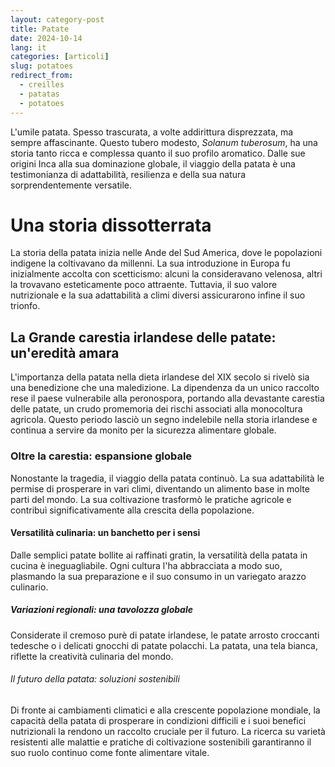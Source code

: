 ```yaml
---
layout: category-post
title: Patate
date: 2024-10-14
lang: it
categories: [articoli]
slug: potatoes
redirect_from:
  - creilles
  - patatas
  - potatoes
---
```


L'umile patata. Spesso trascurata, a volte addirittura disprezzata, ma sempre affascinante. Questo tubero modesto, *Solanum tuberosum*, ha una storia tanto ricca e complessa quanto il suo profilo aromatico. Dalle sue origini Inca alla sua dominazione globale, il viaggio della patata è una testimonianza di adattabilità, resilienza e della sua natura sorprendentemente versatile.

# Una storia dissotterrata

La storia della patata inizia nelle Ande del Sud America, dove le popolazioni indigene la coltivavano da millenni. La sua introduzione in Europa fu inizialmente accolta con scetticismo: alcuni la consideravano velenosa, altri la trovavano esteticamente poco attraente. Tuttavia, il suo valore nutrizionale e la sua adattabilità a climi diversi assicurarono infine il suo trionfo.

## La Grande carestia irlandese delle patate: un'eredità amara

L'importanza della patata nella dieta irlandese del XIX secolo si rivelò sia una benedizione che una maledizione. La dipendenza da un unico raccolto rese il paese vulnerabile alla peronospora, portando alla devastante carestia delle patate, un crudo promemoria dei rischi associati alla monocoltura agricola. Questo periodo lasciò un segno indelebile nella storia irlandese e continua a servire da monito per la sicurezza alimentare globale.

### Oltre la carestia: espansione globale

Nonostante la tragedia, il viaggio della patata continuò. La sua adattabilità le permise di prosperare in vari climi, diventando un alimento base in molte parti del mondo. La sua coltivazione trasformò le pratiche agricole e contribuì significativamente alla crescita della popolazione.

#### Versatilità culinaria: un banchetto per i sensi

Dalle semplici patate bollite ai raffinati gratin, la versatilità della patata in cucina è ineguagliabile. Ogni cultura l'ha abbracciata a modo suo, plasmando la sua preparazione e il suo consumo in un variegato arazzo culinario.

##### Variazioni regionali: una tavolozza globale

Considerate il cremoso purè di patate irlandese, le patate arrosto croccanti tedesche o i delicati gnocchi di patate polacchi. La patata, una tela bianca, riflette la creatività culinaria del mondo.

###### Il futuro della patata: soluzioni sostenibili

Di fronte ai cambiamenti climatici e alla crescente popolazione mondiale, la capacità della patata di prosperare in condizioni difficili e i suoi benefici nutrizionali la rendono un raccolto cruciale per il futuro. La ricerca su varietà resistenti alle malattie e pratiche di coltivazione sostenibili garantiranno il suo ruolo continuo come fonte alimentare vitale.
